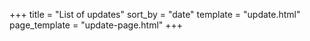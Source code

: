+++
title = "List of updates"
sort_by = "date"
template = "update.html"
page_template = "update-page.html"
+++